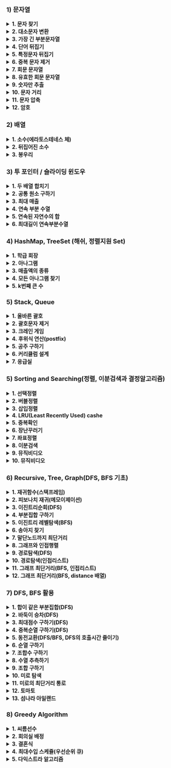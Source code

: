 ### 1) 문자열
<details>
<summary> <strong>1. 문자 찾기</strong> </summary>
- 소문자 &lt;-&gt; 대문자 변형시, <code>c = Character.to____Case(c) </code> 이용하여 변형한다.<br>
- 문자열에서 for-each 문을 돌릴때, <code>for(char c : str.toCharArray){} </code> 의 형태로, char 배열을 이용해서 for문을 돌려야 한다.<br>
</details>

 <details>
<summary> <strong>2. 대소문자 변환</strong> </summary>
- Character 클래스의 메소드중, <code>isLowerCase</code>와 <code>isUpperCase</code>를 이용해서 대문자인지 소문자인지 알 수 있다. <br>
</details>

<details>
<summary> <strong>3. 가장 긴 부분문자열</strong> </summary>
- nextLine()으로 줄바꿈 된 문자열을 입력 받는다.<br>
- <code>String[] strs = String.split("CH") </code>로 <code>"CH"</code>을 기준으로 쪼개진 문자열 배열을 얻는다.<br>
- <code>int pos = str.indexOf("CH")</code> 로, <code>"CH"</code> 문자가 있는 인덱스를 pos에 반환받는다. 발견하지 못하면, pos에 -1를 리턴한다.<br>
- <code>String temp = str.substring(index1, index2)</code> 로, index1 ~ index1 의 부분 문자열을 temp에 담을 수 있다<br>
- <code>String temp = str.substring(index1)</code> 로, index1 부터 시작하는 부분 문자열을 temp에 담을 수 있다<br>
</details>

<details>
<summary> <strong>4. 단어 뒤집기</strong> </summary>
- ArrayList&lt;String&gt; 활용<br>
- StringBuilder의 reverse 메소드 활용<br>
- 손코딩시에는, 왼쪽 오른쪽을 lt rt로 지정하여, while(lt&lt;rt) 루프 활용<br>
- <code>String str = String.valueOf(char[] temp)</code> 로, char 배열을 String으로 변환 가능하다.<br>
</details> 
 
<details>
<summary> <strong>5. 특정문자 뒤집기</strong> </summary>
- <code>while(lt &lt; rt)</code> 를 항상 기억<br>
- 특정문자일 경우에만 lt를 증가시키거나 rt를 감소시키는 로직으로 구현.<br>
- <code>Character.isAlphabetic(CH)</code> 메소드 활용 (특정 문자가 알파벳임을 확인)<br>
- char[] 를 String으로 변환하려면 반드시 <code>String str = String.valueOf(char[])</code> 을 활용해라.<br>
</details>
 
<details>
<summary> <strong>6. 중복 문자 제거</strong> </summary>
- String 클래스의 indexOf()를 활용하여 해결한다.<br>
</details> 
 
<details>
<summary> <strong>7. 회문 문자열 </strong> </summary>
- lt, rt를 활용!<br>
- StringBuilder의 reverse를 활용하여 비교할때는, String의 equalsIgnoreCase 메소드를 이용하여 비교하면 대소문자를 무시하고 비교 가능하다.<br>
</details>  
 
<details>
<summary> <strong>8. 유효한 회문 문자열 </strong> </summary>
- <code>str = str.replaceAll("[^A-Z]","")</code>로 A-Z가 아닌 모든 문자를 ""로 변환 가능하다.<br>
- 세가지 풀이가 가능하다<br>
- 1) if-elseif-else 구문으로 문자만 체크해서 lt,rt를 증감 시키는 로직<br>
- 2) replaceAll과 toUpperCase로 대문자 알파벳만 남긴 후 lt,rt 를 활용하는 로직<br>
- 3) replaceAll과 toUpperCase로 대문자 알파벳만 남긴 후, StringBuilder의 reverse를 활용하는 로직<br>
</details>
 
<details>
<summary> <strong>9. 숫자만 추출 </strong> </summary>
- 세 가지 풀이가 가능하다.
- 1) parseInt 활용 : <code>int n = Integer.parseInt(str)</code>를 활용해 String -&gt; int 형 변환이 가능하다. 이때, 맨앞 0을 사라진다.<br>
- 2) isDigit 활용 : <code>Character.isDigit(ch)</code>을 활용해 문자가 숫자인지 확인하여 해결 가능하다.<br>
- 3) 곱셈 로직 활용 : ascii 넘버를 활용하여, int 변수 answer에 값을 축적시킨다. 0~9는 ascii표에서 48 ~ 57에 대응한다.<br>
</details>   
 
<details>
<summary> <strong>10. 문자 거리 </strong> </summary>
- step1) 거리를 나타낼 변수 p를 1000으로 초기화한다.<br>
- step2) for문을 앞에서부터 한번 돌면서, e를 만나면 0으로 초기화하고 e가 아니면 1씩 증가시키며 배열에 넣는다.<br>
- step3) for문을 뒤에서부터 다시 돌면서 똑같이 배열에 넣는데, 이때는 p값과 원래 int 배열의 값을 비교하여 작은 값을 넣는다, <code>Math.min(answer[i], p)</code> 활용<br>
</details>  
 
<details>
<summary> <strong>11. 문자 압축 </strong> </summary>
- StringBuilder를 이용<br>
- count를 누적시키는 방법을 이용<br>
- <strong>마지막에 빈문자를 넣어줄것!!! <code> str += " ";</code></strong><br>
</details> 
 
<details>
<summary> <strong>12. 암호 </strong> </summary>
- 반복문 속 substring 이용<br>
- <code>String temp = str.replace('#','1").replace('*','0')</code> 이용<br>
- <code>int num = Integer.parseInt(str,2)</code> 이용하여 이진수 문자열을 십진수로 변환<br>
</details>
 
### 2) 배열
<details>
<summary> <strong>1. 소수(에라토스테네스 체) </strong> </summary>
- 1) 입력된 정수의 개수만큼 공백 배열 생성 후, 순회<br>
- 2) 소수를 찾았다? &gt; answer 1증가.<br>
- 3) 그 소수만큼 이동하면서 모든 자리에 체크 (소수가 아님을 1로 표시)<br>
</details> 
 
<details>
<summary> <strong>2. 뒤집어진 소수 </strong> </summary>
- 1) (t = temp를 10으로 나눈 나머지) &gt; (res = res*10 + t) &gt; (temp를 10으로 나누기) 로직으로 정수 뒤집기<br>
- 2) 뒤집어진 정수를 소수 판단 함수로 보내기<br>
- 3) 소수 판단 함수 : 약수가 있다( if(res%i != 0)사용) &gt; false<br>
</details> 
 
<details>
<summary> <strong>3. 봉우리 </strong> </summary>
- 1) Out of index 에러 주의!<br>
- 2) int[] dx = {1,0,-1,0}; <br>
- 3) int[] dy = {0,1,0,-1}; dx, dy 두 배열을 이용하여, 양옆좌우를 손쉽게 탐색<br>  
</details> 
  

### 3) 투 포인터 / 슬라이딩 윈도우
<details>
<summary> <strong>1. 두 배열 합치기 </strong> </summary>
- 오름차순 돼 있는 두 배열을 더해서 다시 정렬을 하면, 시간 복잡도가 nlogn 이 된다. 이를 투 포인터를 사용하면 O(n)으로 구현 가능하다 <br>
</details> 
 
<details>
<summary> <strong>2. 공통 원소 구하기 </strong> </summary>
- 결과가 오름차순 정렬되어 있어야 하므로, 반드시 입력 배열 둘다 미리 오름차순 정렬해야 한다. <br>
- 1) 두 배열을 <code>Arrays.sort</code>를 이용해 정렬한다.
- 2) 오름차순 정렬된 두 배열을 비교한다.<br>
- 3) 값이 작은 위치의 포인터를 증가시킨다.<br>
- 4) 값이 같다면 두 포인터를 모두 증가시킨다.<br> 
</details> 
 
<details>
<summary> <strong>3. 최대 매출 </strong> </summary>
- 슬라이딩 윈도우를 이용한다.<br>
- 배열의 특정 구간을 다뤄야 하는 문제를 풀때, 이중 for문 대신에 사용한다,<br>
</details> 

<details>
<summary> <strong>4. 연속 부분 수열 </strong> </summary>
- 투 포인터를 이용한다.<br>
- 부분합이 타겟보다 작다면, rt를 증가한다. 증가 후 비교한다.<br>
- 부분합이 타겟보다 크다면, lt를 증가한다. 비교 후 감소한다.<br>
- 제1 for문에 rt 를 iterator로 넣는 로직을 사용한다.(어차피 rt는 끝까지 가야하기 때문)<br> 
</details>
 
<details>
<summary> <strong>5. 연속된 자연수의 합 </strong> </summary>
- 투 포인터를 이용한다.<br>
- n이 1000이라면, 1~500 까지만 배열에 넣는다.(500 이후부터는 절대 두수의 합이 1000이 될 수 없으므로)<br>
- 이후 연속 부분 수열의 로직을 똑같이 사용한다. (1반복문의 itrerator로 rt를 기억!)<br>
- 수학적 알고리즘을 활용해서도 풀이가 가능하다.(딱 떨어지는 나머지를 활용)<br>
</details> 
 
<details>
<summary> <strong>6. 최대길이 연속부분수열 </strong> </summary>
- 투 포인터를 이용한다.<br>
- <strong>제1 for문의 iterator를 rt로 지정</strong>하는 점에 유의한다.<br>
- 다른 투포인터 예제들과 마찬가지로, <strong>rt가 증가하다가, target보다 넘어서는 지점이 생기면, lt증가 while문에 걸리도록 로직을 구성한다.</strong>
</details>

### 4) HashMap, TreeSet (해쉬, 정렬지원 Set)

<details>
<summary> <strong>1. 학급 회장 </strong> </summary>
- <code>map.put(x, map.getOrDefault(x,0)+1);</code>를 이용해, 각 알파벳을 카운트하여 맵이 넣는다.<br>
- keySet으로 순회하며, value중 가장 큰 값을 찾는다. <br>
- etc : map.containsKey(key), map.containsValue(value), map.size(), map.remove()<br>
</details> 
 
<details>
<summary> <strong>2. 아나그램 </strong> </summary>
- 풀이1) 해쉬맵 두개를 만들어 비교한다.<br>
- 풀이2) 해쉬맵 하나를 채운뒤, 두번째 해쉬맵을 빼면서 비교한다.<br>
</details> 
 
<details>
<summary> <strong>3. 매출액의 종류 </strong> </summary>
- 슬라이딩 윈도우를 이용한다.<br>
- 제1 for문에 rt를 iterator로 지정한다.<br>
- map에서 arr[lt]를 제거한 후, value값이 0인지 반드시 체크한다.<br>
</details>
 
<details>
<summary> <strong>4. 모든 아나그램 찾기 </strong> </summary>
- 슬라이딩 윈도우를 이용한다<br>
- 제1 for문에 rt를 iterator로 지정한다.<br>
- map에서 arr[lt]를 제거한 후, value값이 0인지 반드시 체크한다.<br>
</details>
 
<details>
<summary> <strong>5. k번째 큰 수 </strong> </summary>
- 배열의 모든 3중 합을 구하려면, 3중 for문을 이용하여 i=0부터, j는 i+1부터, k는j+1부터로 돌린다.<br>
- 중복 제거를 위해 HashSet을 이용한다. <br>
- HashSet 관련 메소드에는 add, remove, size, first, last가 있다.<br>
</details>
 
### 5) Stack, Queue
<details>
<summary> <strong>1. 올바른 괄호 </strong> </summary>
- 문제가 <strong>괄호를 다룬다면</strong> 10중8,9 stack을 사용하는 문제다<br>
- 1) '('가 들어올때, -&gt; push()<br>
- 2) ')'가 들어올때,<br>
- 2-1) 스택이 공백이라면 -&gt; return "NO"<br>
- 2-2) 그 외의 경우에는 -&gt; pop()<br>
</details>
 
<details>
<summary> <strong>2. 괄호문자 제거 </strong> </summary>
(풀이1)<br>
- 1) '('가 들어올때, -&gt; push()<br>
- 2) ')'가 들어올때, -&gt; pop()<br>
- 3) 알파벳이 들어올때, 스택이 비어있다면 -&gt; answer에 알파벳 추가<br>
(풀이2)<br>
- 1) ')'가 들어올때, -&gt; '('를 만날때까지 pop() -&gt; <code>while(stack.pop()!='(');(</code><br>
- 2) 그 외의 모든 문자 -&gt; push()<br>
- 3) answer에 stack.get()으로 stack의 첫 index부터 삽입<br>
</details>

<details>
<summary> <strong>3. 크레인 게임 </strong> </summary>
- pop()을 하기전, 스택이 공백인지 check한다.<br>
</details>
 
<details>
<summary> <strong>4. 후위식 연산(postfix) </strong> </summary>
- char -&gt; int 변환은 <code>int n = c - '0';</code>을 이용한다<br>
- 연산을 할때 pop()의 순서에 주의한다. (거꾸로 연산될 수도 있음을 유의)<br> 
</details>
 
<details>
<summary> <strong>5. 공주 구하기</strong> </summary>
- 큐의 선언 : <code>Queue&lt;Integer&gt; Q = new LinkedList&lt;&gt;();</code><br>
- 큐 관련 메소드 : offer(), poll(), peek(), size(), isEmpty(), comtains()<br> 
</details> 
 
<details>
<summary> <strong>6. 커리큘럼 설계</strong> </summary>
- <br>
</details>

<details>
<summary> <strong>7. 응급실</strong> </summary>
- 중복되는 위험도에 대해 특정 index를 부여하기 위해, id와 priority를 가진 Person 객체를 생성한다. <br>
- priorty를 비교하며 poll()과 offer()를 수행하고 최종적으로 id를 비교하여 문제를 해결한다.<br>
</details>

### 5) Sorting and Searching(정렬, 이분검색과 결정알고리즘)
<details>
<summary> <strong>1. 선택정렬</strong> </summary>
- 1) 제1 for문(i=0 ~ i=len-1)의 시작에서 idx에 i를 넣는다.<br>
- 2) 제2 for문(j=i+1 ~ j=len)을 돌며 가장 큰 혹은 작은 값의 index를 찾아 idx에 넣는다.<br>
- 3) 제1 for문의 끝에서 arr[i]와 arr[idx]를 스위칭한다.<br>
</details>

<details>
<summary> <strong>2. 버블정렬</strong> </summary>
- 현재와 다음 배열값을 비교하며 밀고 나가여,<br>
- [ _ , _ , _ , _ , _ , max ]<br>
- [ _ , _ , _ , _ , second , max ]<br>
- [ _ , _ , _ , third , second , max ]<br>
- 혹은<br>
- [ _ , _ , _ , _ , _ , min ]<br>
- [ _ , _ , _ , _ , second , min ]<br>
- [ _ , _ , _ , third , second , min ]<br>
- 의 형태로 남겨가며 정렬을 진행한다.<br>
</details>

<details>
<summary> <strong>3. 삽입정렬</strong> </summary>
- 1) 제1 for문(i=1 ~ i=len)의 시작에서 tmp에 arr[i]를 넣는다.<br>
- 2) 제2 for문(j=i-1 ~ j=0)을 돈다<br>
- 2-1) arr[j]가 tmp보다 크/작 다면 arr[j+1]에 arr[j]를 넣는다.<br>
- 2-2) 위의 조건을 만족하지 않는다면, arr[i](tmp)가 자리를 찾은것이므로, break한다.<br>
- 3) 제1 for문의 끝에서 arr[j+1]에 tmp를 삽입한다.<br>
- j가 j for loop 밖에서 사용되야 하므로, j를 for loop 밖에서 선언해야 함을 유의한다.<br>
</details>

<details>
 <summary> <strong>4. LRU(Least Recently Used) cashe</strong> </summary>
- 배열에서 한칸씩 밀리는 로직을 짤때, insertion 로직을 사용한다<br>
- 1) Hit 발생했는지 확인하고, 발생했다면 pos에 그 지점을 넣는다.<br>
- 2) pos값을 판단하여, hit와 miss 두 로직을 구성한다.<br>
</details>

<details>
 <summary> <strong>5. 중복확인</strong> </summary>
- 세가지 풀이가 가능하다.<br>
- 1) HashMap을 활용한 풀이 (O(n))<br>
- 2) TreeSet을 활용한 풀이 (O(n))<br>
- 3) 정렬을 활용한 풀이 (O(nlog(n)))<br>
</details>

<details>
 <summary> <strong>6. 장난꾸러기</strong> </summary>
- 정렬 후, 정렬 전 배열과 비교하여 문제를 해결한다.<br>
- 배열을 복사할때, <strong>깊은복사와 얕은복사</strong>의 차이점을 주의한다.<br>
- <strong>깊은복사</strong> : '실제 값'을 새로운 메모리에 복사한다.<br>
- <strong>얕은복사</strong> : '주소 값'을 복사한다.<br>
</details>

<details>
 <summary> <strong>7. 좌표정렬</strong> </summary>
- 1) x,y좌표를 가진 Point class를 선언한다.<br>
- 2) Point class를 Arrays.sort()의 인자로 사용하기 위해 Comparable interface를 implements한다.<br> 
- 3) Point class에 compareTo() 함수를 오버라이딩한다.<br>
- 4) 오버라이딩한 compareTo()함수에 <code>x가 같을시 y로 정렬</code>를 구현한다<br>
- 5-1) 오름차순 정렬시 <code>return this - o</code> 를 기억한다.<br>
- 5-2) 내림차순 정렬시 <code>return o - this</code> 를 기억한다.<br> 
</details>

<details>
 <summary> <strong>8. 이분검색</strong> </summary>
- 이분검색은 <strong>정렬된 배열</strong>에만 사용 가능하다<br> 
- 완전탐색의 시간복잡도는 O(n)이지만, 이분검색을 이용하면 O(logn)으로 줄일 수 있다.<br> 
</details>

<details>
 <summary> <strong>9. 뮤직비디오</strong> </summary>
- 결정 알고리즘은 답이 될 수 있는 범위를 정해놓고 그 범위를 이분탐색하여 문제를 해결하는 방법이다.<br> 
- 이 문제의 결정 범위 : 배열의 최댓값 ~ 배열의 총합<br>
</details>

<details>
 <summary> <strong>10. 뮤직비디오</strong> </summary>
- 결정 알고리즘을 사용하는 문제다.<br>
- mid값을 검증하는 함수의 로직을 짜는게 관건이다.<br>
- 이 문제에서는, mid값이 인자로 들어오면 mid값 만큼 떨어지게 말을 배치했을때 반복문이 k번 이상 반복되는지 확인한다.
</details>

### 6) Recursive, Tree, Graph(DFS, BFS 기초)
<details>
<summary> <strong>1. 재귀함수(스택프레임)</strong> </summary>
- 재귀함수를 짤때는 if-else 문으로 종료점을 정해라.<br>
- <strong>(1)재귀함수를 호출하는 부분</strong>과 <strong>유의미한 기능이 실행되는 부분</strong>의 순서를 바꾸는 것만으로도 큰 차이를 가져온다.<br>
</details>

<details>
<summary> <strong>2. 피보나치 재귀(메모이제이션)</strong> </summary>
- 재귀로 구현한 피보나치 수열은, fibonacci(10)을 호출하면, fibonacc(1),fibonacc(2),fibonacc(3).....fibonacc(9),fibonacc(10)을 모두 계산한다.<br>
- 따라서 n의 크기를 가진 배열을 선언후, fibonacci(10)이 호출될 때 1~9의 계산값들을 모두 저장해 둔다면, 시간을 대폭 줄일 수 있다.<br>
- 추가로, 계산이 재귀함수가 호출되기 전에 배열에 값이 있는지 확인하여,, 배열에 값이 있다면 재귀함수를 호출하지 않고 배열값을 리턴하도록 구현한다면, 시간을 추가적으로 대폭 줄일 수 있다.<br> 
</details>

<details>
<summary> <strong>3. 이진트리순회(DFS)</strong> </summary>
- 1~10출력과 10~1 출력의 순서를 재귀함수안 명령의 위치를 다르게하여 바꿀 수 있던 것처럼, 트리의 전위 중위 후위 순회 또한 마찬가지로 바꿀 수 있다.<br>
</details>

<details>
<summary> <strong>4. 부분집합 구하기</strong> </summary>
- 무조건 트리와 스택을 그려보면서 푼다<br>
</details>

<details>
<summary> <strong>5. 이진트리 레벨탐색(BFS) </strong> </summary>
- BFS는 Queue를 활용한다.<br>
- 처음엔 root 노드를 Queue에 넣은 후, poll()과 동시에 lt rt에 있는 노드를 다시 큐에 offer한다.<br>
</details>

<details>
<summary> <strong>6. 송아지 찾기 </strong> </summary>
- Queue를 활용한 BFS<br>
- 모든 노드의 값을 담을 수 있는 check 배열 이용<br>
- 1, -1, 5를 담은 배열을 생성하여, 3번 반복하는 for문으로 다음 노드를 처리한다.<br>
- check 배열의 인덱스 값의 범위에 유의한다.<br>
</details>

<details>
<summary> <strong>7. 말단노드까지 최단거리 </strong> </summary>
- DFS, BFS 모두 활용 가능하지만 최단거리 문제는 BFS로 푸는것이 맞다고 보면 된다.<br>
- 그 이유는 DFS로 구현시 노드의 lt rt 모두 확인하며 최종적으로 root 노드에서 모든 노드들의 최솟값을 확인하는데, 이때 자식이 쌍을 이루지 않는 노드는 최솟값을 비교할 수 없으므로 에러가 발생한다.<br>
- 최단거리 문제에서는 속도 면에서도 BFS가 DFS보다 우수한 성능을 갖는다. 모든 노드들을 비교하여 레벨의 최솟값을 찾는 DFS에 반해 BFS는 자식이 없는 노드를 발견하는 즉시 레벨을 반환하면 그만이기 때문이다.<br>
</details>

<details>
<summary> <strong>8. 그래프와 인접행렬 </strong> </summary>
- 인접행렬로 그래프를 표현하기위해 배열에 행과 열을 이용하여 그래프를 저장한다.<br>
- 1) 무방향 그래프의 저장 : <code>graph[2][4] = 1; graph[4][2] = 1;</code> (2,4 노드가 무방향으로 연결되어 있음)<br>
- 2) 방향 그래프의 저장 : <code>graph[2][4] = 1;</code> (2,4 노드가 2에서 4방향으로 연결되어 있음)<br>
- 3) 가중치 방향 그래프의 저장 : <code>graph[2][4] = 7;</code> (2,4 노드가 2에서 4방향으로 7의 가중치로 연결되어 있음)<br>
</details>

<details>
<summary> <strong>9. 경로탐색(DFS) </strong> </summary>
- 1 ~ 5 가는길을 탐색한다고 하면 다섯개의 트리가 다시 각각의 5개의 트리로 뻗어 나가는 방식으로 DFS를 구현한다.<br>
- check 배열을 이용하여 풀어야 하며 들어갈때는 check배열을 체크하고, 나올때는 다시 check배열을 풀어야 함을 유의한다.<br>
</details>

<details>
<summary> <strong>10. 경로탐색(인접리스트) </strong> </summary>
- 인접행렬로 정점과 간선을 구현하게 되면, 많은 정점과 간선을 다루게 될 시 공간복잡도와 시간복잡도 모두 기하급수적으로 늘어나게 된다.<br>
 (2차원 배열의 크기와 탐색해야하는 경우의 수 모두 크게 늘어나기 때문에)<br>
- ArrayList를 Element로 갖는 ArrayList를 graph로 활용한다<br>
- 2차원 배열 한줄을 모두 뒤질 필요 없이, <code>for(int nv : graph.get(v))</code> 한줄을 통해서 어레이 리스트 한줄만 뒤지면 들어가야 할 정점을 탐색 가능하다.<br>
- 정점과 간선을 입력 받아 graph에 삽입할때는, <code>graph.get(a).add(b)</code><br>
</details>

<details>
<summary> <strong>11. 그래프 최단거리(BFS, 인접리스트) </strong> </summary>
- ArrayList<ArrayList<Integer>>를 이용해 다음 노드가 있는 노드만을 큐에 offer()한다.<br>
- 큐에서 꺼낸 정수가 end point와 같다면, 해당 레벨을 return한다.<br>
</details>

<details>
<summary> <strong>12. 그래프 최단거리(BFS, distance 배열) </strong> </summary>
- 큐와 인접리스트(ArrayList<ArrayList<Integer>>)를 이용한 BFS로 해결한다.<br>
- 각 노드까지의 최단거리를 저장하는 배열을 만든다.<br>
- 다음 노드로 이동할때, 현재 노드까지의 최단거리에 +1 값을 더하여 distance 배열의 다음 노드 index에 저장한다<br>
</details>

### 7) DFS, BFS 활용
<details>
<summary> <strong>1. 합이 같은 부분집합(DFS) </strong> </summary>
- DFS 문제<br>
- 다음노드를 결과에 적용 할지, 안할지를 else문에 넣는 로직이다.<br>
- <code>DFS(L + 1, sum);</code><br>
- <code>DFS(L + 1, sum + arr[L]);</code><br>
- 위와 같은 구조이다.<br> 
</details>

<details>
<summary> <strong>2. 바둑이 승차(DFS) </strong> </summary>
- DFS 문제<br>
- 부분집합 문제와 유사한 로직<br>
</details>

<details>
<summary> <strong>3. 최대점수 구하기(DFS) </strong> </summary>
- DFS 문제<br>
- 부분집합 문제와 마찬가지로, L은 계속 증가시키며 재귀호출하되 다음 노드를 결과에 반영할지 안할지를 나눠서 탐색해 나간다.<br>
</details>

<details>
<summary> <strong>4. 중복순열 구하기(DFS) </strong> </summary>
- 배열을 사용해 각 자리를 레벨로 가정하고 재귀호출한다.<br>
</details>

<details>
<summary> <strong>5. 동전교환(DFS/BFS, DFS의 호출시간 줄이기) </strong> </summary>
- 최소의 무언가를 구하는 문제이므로, BFS를 쓰는편이 낫다.<br>
- DFS로 구현할 때는 끝 노드들을 모두 탐색하며 최소 길이를 저장해나가는데, 이때 이미 구한 길이보다는 더 깊이 들어가지 않겠다는 if문을 걸어서 시간복잡도를 줄인다.<br>
- 배열 원소의 순서에 따라서 짧은 길이가 더 먼저 발견될 가능성이 높다. 따라서 배열을 내림차순 정리하여 탐색하면 시간복잡도를 대폭 줄일 수 있다.<br> 
</details>

<details>
<summary> <strong>6. 순열 구하기 </strong> </summary>
- ch배열을 사용하는 DFS로 쉽게 구현<br>
- <code>들어갈때 ch를 true, 나올때 ch를 false</code> 에 유의하자<br>
</details>

<details>
<summary> <strong>7. 조합수 구하기 </strong> </summary>
- 조합(nCr) 을 구하는 문제<br>
- <code>nCr = n!/(n-r)!r!</code> 으로 구할수도 있지만,<br>
- <code>nCr = n-1Cr-1 + n-1Cr</code> 으로도 구할 수 있다.<br>
- 두번째 식은 피보나치 수열과 동일한 구조이며, n==r 인 경우나, r==1 인 경우에 각각 n,1 을 리턴하도록 재귀를 구현한다<br>
- 이때 큰 수를 입력받으면 쓸모없는 연산이 많아지므로, 시간복잡도를 줄이기 위해 메모이제이션을 활용한다<br>
</details>

<details>
<summary> <strong>8. 수열 추측하기 </strong> </summary>
- 파스칼의 삼각형 문제<br>
- 파스칼의 삼각형 계수가 조합의 규칙을 따르므로, 조합을 계산하여 배열에 넣어둔다.<br>
- 조합의 배열을 이용해 수열을 찾는다.<br>
</details>

<details>
<summary> <strong>9. 조합 구하기 </strong> </summary>
- 조합은 중복되지 않게, n개 중 r개를 뽑는것<br>
- DFS 안에서는 for문이 돌고, 재귀호출을 할때마다 for문의 첫 인덱스를 한칸씩 앞으로만 옮겨주면 된다<br>
</details>

<details>
<summary> <strong>10. 미로 탐색 </strong> </summary>
- 백준문제 풀이와 동일.<br>
</details>

<details>
<summary> <strong>11. 미로의 최단거리 통로 </strong> </summary>
- 백준문제 풀이와 다른점은, 이 문제에서는 BFS의 한 사이클마다 L을 증가시켜 L 을 반환하는 것이 아니라 거리를 저장하는 dis 배열을 추가하여 마지막에 dis 배열의 목표 index에서의 값을 찾는다.<br>
</details>

<details>
<summary> <strong>12. 토마토 </strong> </summary>
- 
</details>

<details>
<summary> <strong>13. 섬나라 아일랜드 </strong> </summary>
- 
</details>

### 8) Greedy Algorithm
<details>
<summary> <strong>1. 씨름선수 </strong> </summary>
- 먼저 키 순으로 퀵정렬 시킨다.<br>
- 키가 가장 큰 친구부터 몸무게를 비교하면서 max값을 갱신, 결과를 count한다.<br>
</details>

<details>
<summary> <strong>2. 회의실 배정 </strong> </summary>
- 회의가 빨리 끝나는 순서부터 계산을 하면 최대로 할 것이다 : Greedy Algorithm<br>
- 반례에 주의한다. 회의가 끝나는 시간이 같은 경우, 시작 시간을 오름차순으로 정리해야함을 주의<br>
</details>

<details>
<summary> <strong>3. 결혼식 </strong> </summary>
- 시작 시간, 종료 시간을 그저 일렬로 세워놓고,<br>
- 시작을 만나면 cnt증가<br>
- 종료를 만나면 cnt감소<br>
- 시작과 종료가 같이 있으면, 종료부터 적용<br> 
</details>

<details>
<summary> <strong>4. 최대수입 스케쥴(우선순위 큐) </strong> </summary>
- 이 문제는 1일차 2일차 3일차 별로 각 <strong>일차마다 가능한 스케쥴중 가장 높은 가격의 강의를 선택</strong>하여 answer에 더하는 그리디 문제이다.<br>
- 우선순위큐는 그냥 생성시, 작은 값을 우선으로 poll()<br>
- Collections.reverseOrder()로 생성시, 큰 값을 우선으로 poll()<br>
</details>

<details>
<summary> <strong>5. 다익스트라 알고리즘 </strong> </summary>
- 다익스트라 알고리즘을 사용하기 위해서는, 간선의 가중치가 음수면 안된다.<br>
</details>


